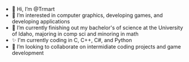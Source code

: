 - 👋 Hi, I’m @Trmart
- 👀 I’m interested in computer graphics, developing games, and developing applications
- 🌱 I’m currently finishing out my bachelor's of science at the University of Idaho, majoring in comp sci and minoring in math
- ✨ I'm currently coding in C, C++, C#, and Python
- 💞️ I’m looking to collaborate on intermidiate coding projects and game development

<!---
Trmart/Trmart is a ✨ special ✨ repository because its `README.md` (this file) appears on your GitHub profile.
You can click the Preview link to take a look at your changes.
--->
